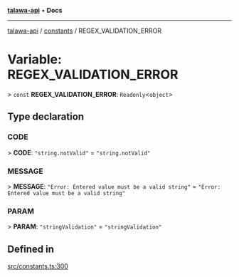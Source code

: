 [**talawa-api**](../../README.md) • **Docs**

***

[talawa-api](../../modules.md) / [constants](../README.md) / REGEX\_VALIDATION\_ERROR

# Variable: REGEX\_VALIDATION\_ERROR

\> `const` **REGEX\_VALIDATION\_ERROR**: `Readonly`\<`object`\>

## Type declaration

### CODE

\> **CODE**: `"string.notValid"` = `"string.notValid"`

### MESSAGE

\> **MESSAGE**: `"Error: Entered value must be a valid string"` = `"Error: Entered value must be a valid string"`

### PARAM

\> **PARAM**: `"stringValidation"` = `"stringValidation"`

## Defined in

[src/constants.ts:300](https://github.com/PalisadoesFoundation/talawa-api/blob/fb5076f344cd74d4e51c692cbc70fc337bf1ac39/src/constants.ts#L300)
